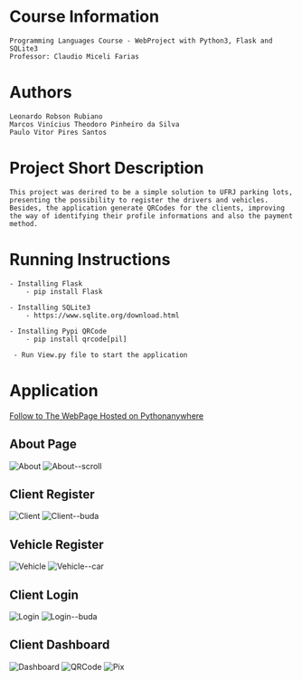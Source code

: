 # Course Information
	Programming Languages Course - WebProject with Python3, Flask and SQLite3
	Professor: Claudio Miceli Farias


# Authors
	Leonardo Robson Rubiano
	Marcos Vinícius Theodoro Pinheiro da Silva
	Paulo Vitor Pires Santos


# Project Short Description
	This project was derired to be a simple solution to UFRJ parking lots, presenting the possibility to register the drivers and vehicles.
	Besides, the application generate QRCodes for the clients, improving the way of identifying their profile informations and also the payment method.


# Running Instructions

	- Installing Flask
		- pip install Flask

	- Installing SQLite3
		- https://www.sqlite.org/download.html

	- Installing Pypi QRCode
		- pip install qrcode[pil]

	 - Run View.py file to start the application

# Application
[Follow to The WebPage Hosted on Pythonanywhere](https://marktheo.pythonanywhere.com)

## About Page
![About](https://user-images.githubusercontent.com/75093125/198754887-dd3983ed-9354-40ac-9576-b360dfb5082e.png)
![About--scroll](https://user-images.githubusercontent.com/75093125/198755282-4d926312-0243-48d2-aa59-70b7fdf60e8f.png)

## Client Register
![Client](https://user-images.githubusercontent.com/75093125/198755309-6e8cfafb-74e4-404d-8cff-63375a428df2.png)
![Client--buda](https://user-images.githubusercontent.com/75093125/198755316-a4a0783a-f736-4207-ad0d-a02831bf0c67.png)

## Vehicle Register
![Vehicle](https://user-images.githubusercontent.com/75093125/198755329-7dfcd953-9a5b-446d-8eb3-c3adf679ba9c.png)
![Vehicle--car](https://user-images.githubusercontent.com/75093125/198755335-7bab1364-6d65-4942-8330-6a5e8f0138a1.png)

## Client Login
![Login](https://user-images.githubusercontent.com/75093125/198755352-de70621c-acad-485b-b469-9c7a082c8066.png)
![Login--buda](https://user-images.githubusercontent.com/75093125/198755362-fa82d1e4-32a7-49b6-aa0a-bd29d67750c9.png)

## Client Dashboard
![Dashboard](https://user-images.githubusercontent.com/75093125/198755806-89d71f48-dbb3-4f8b-997b-88b73d5c11a2.png)
![QRCode](https://user-images.githubusercontent.com/75093125/198755377-8084ce0e-591c-4084-bf58-094bf3b63ca7.png)
![Pix](https://user-images.githubusercontent.com/75093125/198755384-e80f65f5-dd3f-4759-ac9f-bc0da543ef3c.png)
